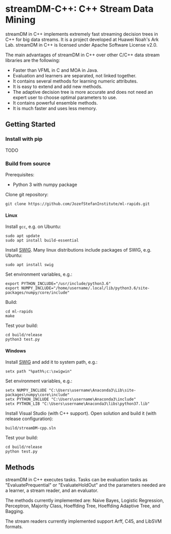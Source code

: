 # streamDM-C++: C++ Stream Data Mining

streamDM in C++ implements extremely fast streaming decision trees in C++ for big data streams. It is a project developed at Huawei Noah's Ark Lab. streamDM in C++ is licensed under Apache Software License v2.0.

The main advantages of streamDM in C++ over other C/C++ data stream libraries are the following:

- Faster than VFML in C and MOA in Java.
- Evaluation and learners are separated, not linked together.
- It contains several methods for learning numeric attributes.
- It is easy to extend and add new methods.
- The adaptive decision tree is more accurate and does not need an expert user to choose optimal parameters to use.
- It contains powerful ensemble methods.
- It is much faster and uses less memory.

## Getting Started

### Install with pip

TODO

### Build from source
Prerequisites:
* Python 3 with numpy package

Clone git repository:
```
git clone https://github.com/JozefStefanInstitute/ml-rapids.git
```

#### Linux

Install `gcc`, e.g. on Ubuntu:
```
sudo apt update
sudo apt install build-essential
```
Install [SWIG](http://www.swig.org/download.html). Many linux distributions include packages of SWIG, e.g. Ubuntu:
```
sudo apt install swig
```
Set environment variables, e.g.:
```
export PYTHON_INCLUDE="/usr/include/python3.6"
export NUMPY_INCLUDE="/home/username/.local/lib/python3.6/site-packages/numpy/core/include"
```
Build:
```
cd ml-rapids
make
```
Test your build:
```
cd build/release
python3 test.py
```

#### Windows

Install [SWIG](http://www.swig.org/download.html) and add it to system path, e.g.:
```
setx path "%path%;c:\swigwin"
```
Set environment variables, e.g.:
```
setx NUMPY_INCLUDE "C:\Users\username\Anaconda3\Lib\site-packages\numpy\core\include"
setx PYTHON_INCLUDE "C:\Users\username\Anaconda3\include"
setx PYTHON_LIB "C:\Users\username\Anaconda3\libs\python37.lib"
```
Install Visual Studio (with C++ support).
Open solution and build it (with release configuration):
```
build/streamDM-cpp.sln
```
Test your build:
```
cd build/release
python test.py
```

<!-- Getting Started:

First download log4cpp library (```https://github.com/orocos-toolchain/log4cpp```).
Install it in a separate directory and note the shared library file location (usually /usr/local/lib). Add the shared library directory to the path:
```export LD_LIBRARY_PATH=/usr/local/lib```. Be sure, to copy header files from log4cpp include directory into log4cpp in the ```code/src``` directory. -->


<!-- Then download and build streamDM in C++:

```
git clone https://github.com/klemenkenda/streamDM-Cpp.git
cd streamDM-Cpp
make
```

Download a dataset:

```
wget "http://downloads.sourceforge.net/project/moa-datastream/Datasets/Classification/covtypeNorm.arff.zip"
unzip covtypeNorm.arff.zip
```

Evaluate the dataset:

```
./streamdm-cpp "EvaluatePrequential -l (HoeffdingTree -l NBAdaptive) -r ArffReader -ds covtypeNorm.arff -e (BasicClassificationEvaluator -f 100000)"
``` -->


## Methods

streamDM in C++ executes tasks. Tasks can be evaluation tasks as "EvaluatePrequential" or "EvaluateHoldOut" and the parameters needed are a learner, a stream reader, and an evaluator.

The methods currently implemented are: Naive Bayes, Logistic Regression, Perceptron, Majority Class, Hoeffding Tree, Hoeffding Adaptive Tree, and Bagging.

The stream readers currently implemented support Arff, C45, and LibSVM formats.



